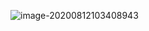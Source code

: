 ![image-20200812103408943](C:\Users\zbr\AppData\Roaming\Typora\typora-user-images\image-20200812103408943.png)